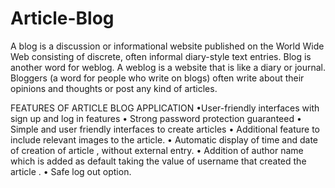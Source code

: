 # Article-Blog
A blog is a discussion or informational website published on the World Wide Web consisting of discrete, often informal diary-style text entries.   Blog is another word for weblog. A weblog is a website that is like a diary or journal.  Bloggers (a word for people who write on blogs) often write about their opinions and thoughts or post any kind of articles. 

FEATURES OF ARTICLE BLOG APPLICATION
•User-friendly interfaces with sign up and log in features 
• Strong password protection guaranteed 
• Simple and user friendly interfaces to create articles 
• Additional feature to include relevant images to the article.
• Automatic display of time and date of creation of article , without external entry.
• Addition of author name which is added as default taking the value of username that created the article . 
• Safe log out option. 
